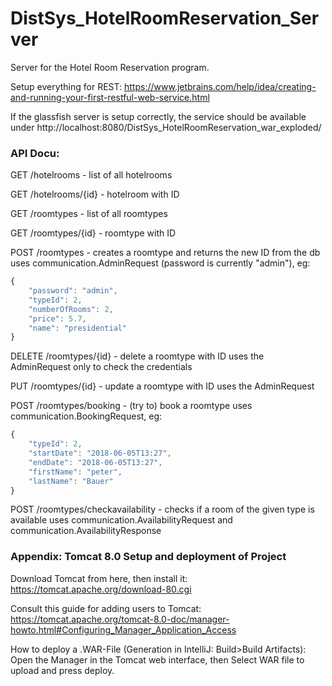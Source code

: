 # DistSys_HotelRoomReservation_Server
Server for the Hotel Room Reservation program.

Setup everything for REST:
https://www.jetbrains.com/help/idea/creating-and-running-your-first-restful-web-service.html

If the glassfish server is setup correctly, the service should be available under 
http://localhost:8080/DistSys_HotelRoomReservation_war_exploded/

### API Docu:

GET /hotelrooms         - list of all hotelrooms

GET /hotelrooms/{id}    - hotelroom with ID

GET /roomtypes          - list of all roomtypes

GET /roomtypes/{id}     - roomtype with ID

POST /roomtypes         - creates a roomtype and returns the new ID from the db
                          uses communication.AdminRequest (password is currently "admin"), eg:

```javascript 
{
    "password": "admin",
    "typeId": 2,
    "numberOfRooms": 2,
    "price": 5.7,
    "name": "presidential"
}
```

DELETE /roomtypes/{id}  - delete a roomtype with ID
                          uses the AdminRequest only to check the credentials
                          
PUT /roomtypes/{id}     - update a roomtype with ID
                          uses the AdminRequest
                          
POST /roomtypes/booking - (try to) book a roomtype
                          uses communication.BookingRequest, eg:
  
```javascript
{
    "typeId": 2,
    "startDate": "2018-06-05T13:27",
    "endDate": "2018-06-05T13:27",
    "firstName": "peter",
    "lastName": "Bauer"
}
```

POST /roomtypes/checkavailability - checks if a room of the given type is available
                                    uses communication.AvailabilityRequest and communication.AvailabilityResponse
                                    
                                    

### Appendix: Tomcat 8.0 Setup and deployment of Project

Download Tomcat from here, then install it:
https://tomcat.apache.org/download-80.cgi

Consult this guide for adding users to Tomcat:
https://tomcat.apache.org/tomcat-8.0-doc/manager-howto.html#Configuring_Manager_Application_Access

How to deploy a .WAR-File (Generation in IntelliJ: Build>Build Artifacts):
Open the Manager in the Tomcat web interface, then Select WAR file to upload and press deploy.

